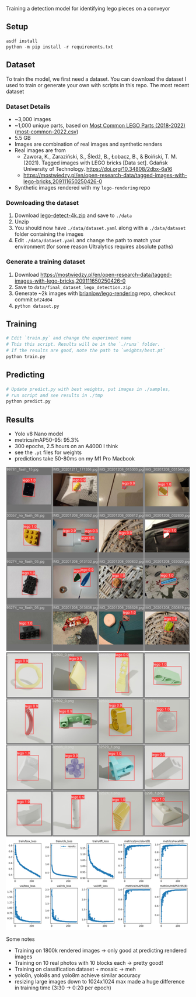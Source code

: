 Training a detection model for identifying lego pieces on a conveyor

## Setup

```
asdf install
python -m pip install -r requirements.txt
```

## Dataset

To train the model, we first need a dataset. You can download the dataset I used to train
or generate your own with scripts in this repo. The most recent dataset

### Dataset Details

- ~3,000 images
- ~1,000 unique parts, based on [Most Common LEGO Parts (2018-2022)](https://brickarchitect.com/most-common-lego-parts/) ([most-common-2022.csv](https://github.com/brianlow/lego-inventory/blob/a25a45a1a875ee402b250d9ffe91ace5ddc4239b/most-common-2022.csv))
- 5.5 GB
- Images are combination of real images and synthetic renders
- Real images are from
  - Zawora, K., Zaraziński, S., Śledź, B., Łobacz, B., & Boiński, T. M. (2021). Tagged images with LEGO bricks [Data set]. Gdańsk University of Technology. https://doi.org/10.34808/2dbx-6a16
  - https://mostwiedzy.pl/en/open-research-data/tagged-images-with-lego-bricks,209111650250426-0
- Synthetic images rendered with my `lego-rendering` repo



### Downloading the dataset

1. Download [lego-detect-4k.zip](https://brian-lego-public.s3.us-west-1.amazonaws.com/lego-detect/lego-detect-4k.zip) and save to `./data`
2. Unzip
3. You should now have `./data/dataset.yaml` along with a `./data/dataset` folder containing the images
4. Edit `./data/dataset.yaml` and change the path to match your environment (for some reason Ultralytics requires absolute paths)


### Generate a training dataset

1. Download https://mostwiedzy.pl/en/open-research-data/tagged-images-with-lego-bricks,209111650250426-0
2. Save to `data/final_dataset_lego_detection.zip`
3. Generate ~2k images with [brianlow/lego-rendering](https://github.com/brianlow/lego-rendering) repo, checkout commit `bf24d04`
4. `python dataset.py`


## Training

```bash
# Edit `train.py` and change the experiment name
# This this script. Results will be in the `./runs` folder.
# If the results are good, note the path to `weights/best.pt`
python train.py
```


## Predicting

```bash
# Update predict.py with best weights, put images in ./samples,
# run script and see results in ./tmp
python predict.py
```


## Results

- Yolo v8 Nano model
- metrics/mAP50-95: 95.3%
- 300 epochs, 2.5 hours on an A4000 I think
- see the `.pt` files for weights
- predictions take 50-80ms on my M1 Pro Macbook


![sample predictions 1](./docs/val_batch0_pred.jpg)
![sample predictions 2](./docs/val_batch1_pred.jpg)
![sample predictions 2](./docs/detect-10-4k-real-and-renders-nano-1024-image-size2-results.png)


Some notes
- Training on 1800k rendered images -> only good at predicting rendered images
- Training on 10 real photos with 10 blocks each -> pretty good!
- Training on classification dataset + mosaic -> meh
- yolo8n, yolo8s and yolo8m achieve similar accuracy
- resizing large images down to 1024x1024 max made a huge difference in training time (3:30 -> 0:20 per epoch)
